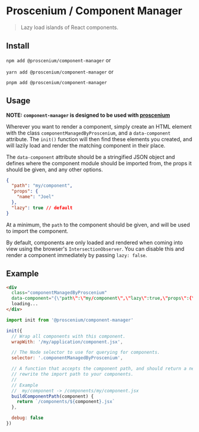 # Proscenium / Component Manager

> Lazy load islands of React components.

## Install

`npm add @proscenium/component-manager` or

`yarn add @proscenium/component-manager` or

`pnpm add @proscenium/component-manager`

## Usage

**NOTE: `component-manager` is designed to be used with [proscenium](https://github.com/joelmoss/proscenium)**

Wherever you want to render a component, simply create an HTML element with the class
`componentManagedByProscenium`, and a `data-component` attribute. The `init()` function will then
find these elements you created, and will lazily load and render the matching component in their
place.

The `data-component` attribute should be a stringified JSON object and defines where the component
module should be imported from, the props it should be given, and any other options.

```json
{
  "path": "my/component",
  "props": {
    "name": "Joel"
  },
  "lazy": true // default
}
```

At a minimum, the `path` to the component should be given, and will be used to import the component.

By default, components are only loaded and rendered when coming into view using the browser's
`IntersectionObserver`. You can disable this and render a component immediately by passing
`lazy: false`.

## Example

```html
<div
  class="componentManagedByProscenium"
  data-component="{\"path\":\"my/component\",\"lazy\":true,\"props\":{\"name\":\"Joel\"}}">
  loading...
</div>
```

```js
import init from '@proscenium/component-manager'

init({
  // Wrap all components with this component.
  wrapWith: '/my/application/component.jsx',

  // The Node selector to use for querying for components.
  selector: '.componentManagedByProscenium',

  // A function that accepts the component path, and should return a new path. This allows you to
  // rewrite the import path to your components.
  //
  // Example
  //  my/component -> /components/my/component.jsx
  buildComponentPath(component) {
    return `/components/${component}.jsx`
  },

  debug: false
})
```
